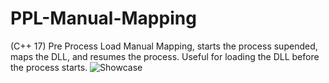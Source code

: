 # PPL-Manual-Mapping
(C++ 17) Pre Process Load Manual Mapping, starts the process supended, maps the DLL, and resumes the process. Useful for loading the DLL before the process starts. 
![Showcase](https://github.com/Fozzila/PPL-Manual-Mapping/blob/master/ss.png)

